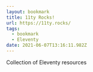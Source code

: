 ```yaml
---
layout: bookmark
title: 11ty Rocks!
url: https://11ty.rocks/
tags:
  - bookmark
  - Eleventy
date: 2021-06-07T13:16:11.982Z
---
```

 Collection of Eleventy resources